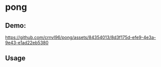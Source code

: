 # pong

## Demo:

https://github.com/crnvl96/pong/assets/84354013/8d3f175d-efe9-4e3a-9e43-e1ad22eb5380

## Usage



